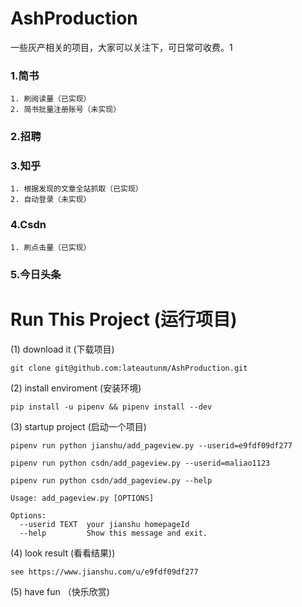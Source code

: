 # AshProduction
一些灰产相关的项目，大家可以关注下，可日常可收费。1

### 1.简书
    1. 刷阅读量（已实现）
    2. 简书批量注册账号（未实现）
### 2.招聘
### 3.知乎
    1. 根据发现的文章全站抓取（已实现）
    2. 自动登录（未实现）
### 4.Csdn
    1. 刷点击量（已实现）
### 5.今日头条


# Run This Project (运行项目)
(1) download it (下载项目)
```
git clone git@github.com:lateautunm/AshProduction.git
``` 
(2) install enviroment (安装环境)
```
pip install -u pipenv && pipenv install --dev
```
(3) startup project (启动一个项目)
```
pipenv run python jianshu/add_pageview.py --userid=e9fdf09df277

pipenv run python csdn/add_pageview.py --userid=maliao1123

pipenv run python csdn/add_pageview.py --help

Usage: add_pageview.py [OPTIONS]

Options:
  --userid TEXT  your jianshu homepageId
  --help         Show this message and exit.
```
(4) look result (看看结果))
```
see https://www.jianshu.com/u/e9fdf09df277
```
(5) have fun （快乐欣赏)
